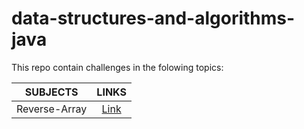 # data-structures-and-algorithms-java


This repo contain challenges in the folowing topics:

|SUBJECTS  |                 LINKS             |
--------------------|:--------------------------------------------------------:|
|Reverse-Array       | [Link](/challenges/ArrayReverse)|